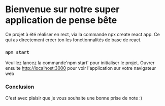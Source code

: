 # Bienvenue sur notre super application de pense bête

Ce projet à été réaliser en rect, via la commande npx create react app. Ce qui as directement créer ton les fonctionnalités de base de react.


### `npm start`

Veuillez lancez la commande'npm start' pour initialiser le projet.
Ouvrer ensuite [http://localhost:3000](http://localhost:3000) pour voir l'application sur votre navigateur web


### Conclusion

C'est avec plaisir que je vous souhaite une bonne prise de note :)
